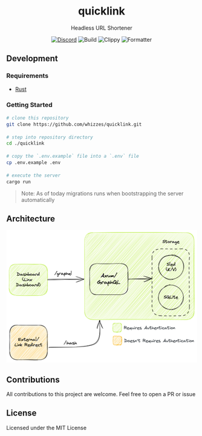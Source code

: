 <div>
  <h1 align="center">quicklink</h1>
  <p align="center">Headless URL Shortener</p>
</div>

<div align="center">

  [![Discord](https://img.shields.io/discord/1015625333887733882?color=blue&label=discord&logo=discord)](https://discord.gg/yde6mcgs2C)
  ![Build](https://github.com/whizzes/quicklink/workflows/build/badge.svg)
  ![Clippy](https://github.com/whizzes/quicklink/workflows/clippy/badge.svg)
  ![Formatter](https://github.com/whizzes/quicklink/workflows/fmt/badge.svg)

</div>

## Development

### Requirements

- [Rust](https://rustup.rs)

### Getting Started

```bash
# clone this repository
git clone https://github.com/whizzes/quicklink.git

# step into repository directory
cd ./quicklink

# copy the `.env.example` file into a `.env` file
cp .env.example .env

# execute the server
cargo run
```

> Note: As of today migrations runs when bootstrapping the server automatically

## Architecture

<div align="center">
  <img src="./docs/components-chart.png" />
</div>

## Contributions

All contributions to this project are welcome. Feel free to open a PR or issue

## License

Licensed under the MIT License
